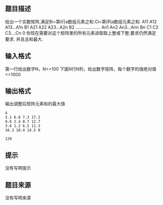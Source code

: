 


## 题目描述
给出一个实数矩阵,满足Bi=第i行a数组元素之和.Ci=第i列a数组元素之和.
A11 A12 A13...A1n B1
A21 A22 A23...A2n B2
....................
An1 An2 An3...Ann Bn
C1  C2  C3....Cn  0
你现在需要对这个矩阵里的所有元素进取取上整或下整,要求仍然满足要求.
并且总和最大.
## 输入格式
第一行给出数字N，N<=100
下面N行N列，给出数字矩阵，每个数字的值绝对值<=1000
## 输出格式
输出调整后矩阵元素和的最大值

```input1
4
3.1 6.8 7.3 17.2
9.6 2.4 0.7 12.7
3.6 1.2 6.5 11.3
16.3 10.4 14.5 0

```

```output1
129
```

## 提示
没有写明提示
## 题目来源
没有写明来源


